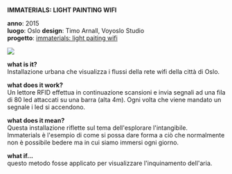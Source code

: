 **IMMATERIALS: LIGHT PAINTING WIFI**

**anno**: 2015 <br>
**luogo**: Oslo
**design**: Timo Arnall, Voyoslo Studio <br>
**progetto**: [immaterials: light paiting wifi](https://vimeo.com/20412632)


![](http://www.elasticspace.com/wp-content/uploads/2012/05/Immaterials-Wifi.jpg)


**what is it?** <br>
Installazione urbana che visualizza i flussi della rete wifi della città di Oslo.

**what does it work?** <br>
Un lettore RFID effettua in continuazione scansioni e invia segnali ad una fila di 80 led attaccati su una barra (alta 4m). Ogni volta che viene mandato un segnale i led si accendono.

**what does it mean?** <br>
Questa installazione riflette sul tema dell'esplorare l'intangibile. <br>
Immaterials è l'esempio di come si possa dare forma a ciò che normalmente non è possibile bedere ma in cui siamo immersi ogni giorno.

**what if...** <br>
questo metodo fosse applicato per visualizzare l'inquinamento dell'aria.
